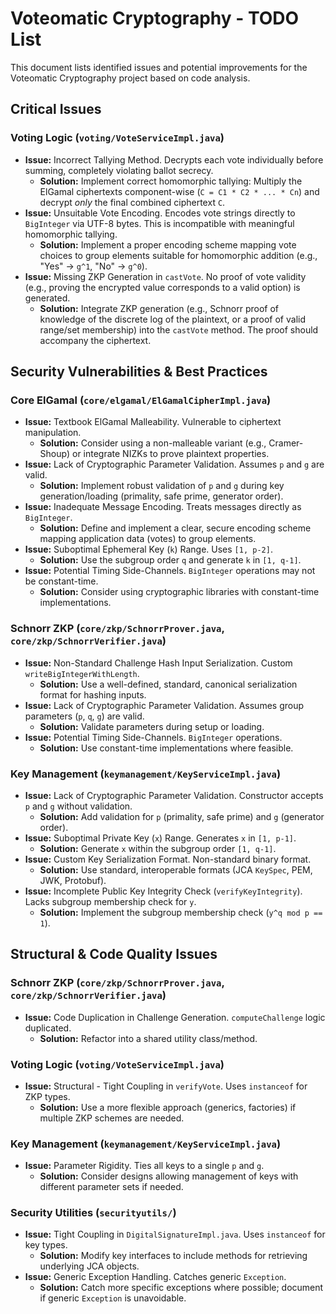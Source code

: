 # Voteomatic Cryptography - TODO List

This document lists identified issues and potential improvements for the Voteomatic Cryptography project based on code analysis.

## Critical Issues

### Voting Logic (`voting/VoteServiceImpl.java`)

*   **Issue:** Incorrect Tallying Method. Decrypts each vote individually before summing, completely violating ballot secrecy.
    *   **Solution:** Implement correct homomorphic tallying: Multiply the ElGamal ciphertexts component-wise (`C = C1 * C2 * ... * Cn`) and decrypt *only* the final combined ciphertext `C`.
*   **Issue:** Unsuitable Vote Encoding. Encodes vote strings directly to `BigInteger` via UTF-8 bytes. This is incompatible with meaningful homomorphic tallying.
    *   **Solution:** Implement a proper encoding scheme mapping vote choices to group elements suitable for homomorphic addition (e.g., "Yes" -> `g^1`, "No" -> `g^0`).
*   **Issue:** Missing ZKP Generation in `castVote`. No proof of vote validity (e.g., proving the encrypted value corresponds to a valid option) is generated.
    *   **Solution:** Integrate ZKP generation (e.g., Schnorr proof of knowledge of the discrete log of the plaintext, or a proof of valid range/set membership) into the `castVote` method. The proof should accompany the ciphertext.

## Security Vulnerabilities & Best Practices

### Core ElGamal (`core/elgamal/ElGamalCipherImpl.java`)

*   **Issue:** Textbook ElGamal Malleability. Vulnerable to ciphertext manipulation.
    *   **Solution:** Consider using a non-malleable variant (e.g., Cramer-Shoup) or integrate NIZKs to prove plaintext properties.
*   **Issue:** Lack of Cryptographic Parameter Validation. Assumes `p` and `g` are valid.
    *   **Solution:** Implement robust validation of `p` and `g` during key generation/loading (primality, safe prime, generator order).
*   **Issue:** Inadequate Message Encoding. Treats messages directly as `BigInteger`.
    *   **Solution:** Define and implement a clear, secure encoding scheme mapping application data (votes) to group elements.
*   **Issue:** Suboptimal Ephemeral Key (`k`) Range. Uses `[1, p-2]`.
    *   **Solution:** Use the subgroup order `q` and generate `k` in `[1, q-1]`.
*   **Issue:** Potential Timing Side-Channels. `BigInteger` operations may not be constant-time.
    *   **Solution:** Consider using cryptographic libraries with constant-time implementations.

### Schnorr ZKP (`core/zkp/SchnorrProver.java`, `core/zkp/SchnorrVerifier.java`)

*   **Issue:** Non-Standard Challenge Hash Input Serialization. Custom `writeBigIntegerWithLength`.
    *   **Solution:** Use a well-defined, standard, canonical serialization format for hashing inputs.
*   **Issue:** Lack of Cryptographic Parameter Validation. Assumes group parameters (`p`, `q`, `g`) are valid.
    *   **Solution:** Validate parameters during setup or loading.
*   **Issue:** Potential Timing Side-Channels. `BigInteger` operations.
    *   **Solution:** Use constant-time implementations where feasible.

### Key Management (`keymanagement/KeyServiceImpl.java`)

*   **Issue:** Lack of Cryptographic Parameter Validation. Constructor accepts `p` and `g` without validation.
    *   **Solution:** Add validation for `p` (primality, safe prime) and `g` (generator order).
*   **Issue:** Suboptimal Private Key (`x`) Range. Generates `x` in `[1, p-1]`.
    *   **Solution:** Generate `x` within the subgroup order `[1, q-1]`.
*   **Issue:** Custom Key Serialization Format. Non-standard binary format.
    *   **Solution:** Use standard, interoperable formats (JCA `KeySpec`, PEM, JWK, Protobuf).
*   **Issue:** Incomplete Public Key Integrity Check (`verifyKeyIntegrity`). Lacks subgroup membership check for `y`.
    *   **Solution:** Implement the subgroup membership check (`y^q mod p == 1`).

## Structural & Code Quality Issues

### Schnorr ZKP (`core/zkp/SchnorrProver.java`, `core/zkp/SchnorrVerifier.java`)

*   **Issue:** Code Duplication in Challenge Generation. `computeChallenge` logic duplicated.
    *   **Solution:** Refactor into a shared utility class/method.

### Voting Logic (`voting/VoteServiceImpl.java`)

*   **Issue:** Structural - Tight Coupling in `verifyVote`. Uses `instanceof` for ZKP types.
    *   **Solution:** Use a more flexible approach (generics, factories) if multiple ZKP schemes are needed.

### Key Management (`keymanagement/KeyServiceImpl.java`)

*   **Issue:** Parameter Rigidity. Ties all keys to a single `p` and `g`.
    *   **Solution:** Consider designs allowing management of keys with different parameter sets if needed.

### Security Utilities (`securityutils/`)

*   **Issue:** Tight Coupling in `DigitalSignatureImpl.java`. Uses `instanceof` for key types.
    *   **Solution:** Modify key interfaces to include methods for retrieving underlying JCA objects.
*   **Issue:** Generic Exception Handling. Catches generic `Exception`.
    *   **Solution:** Catch more specific exceptions where possible; document if generic `Exception` is unavoidable.